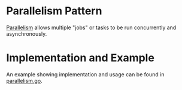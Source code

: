 # Parallelism Pattern

[Parallelism](https://blog.golang.org/pipelines#TOC_8.) allows multiple "jobs" or tasks to be run concurrently and asynchronously.

# Implementation and Example

An example showing implementation and usage can be found in [parallelism.go](parallelism.go).